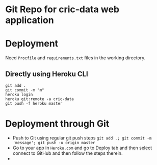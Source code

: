 # Git Repo for cric-data web application


# Deployment

Need `Procfile` and  `requirements.txt` files in the working directory.

## Directly using Heroku CLI

```
git add .
git commit -m "m"
heroku login 
heroku git:remote -a cric-data
git push -f heroku master
```

# Deployment through Git

- Push to Git using regular git push steps `git add .; git commit -m 'message'; git push -u origin master`
- Go to your app in `Heroku.com` and go to Deploy tab and then select connect to GitHub and then follow the steps therein.
- 
